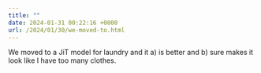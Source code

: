 ```yaml
---
title: ""
date: 2024-01-31 00:22:16 +0000
url: /2024/01/30/we-moved-to.html
---
```

We moved to a JiT model for laundry and it a) is better and b) sure makes it look like I have too many clothes. 